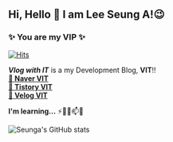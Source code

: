 ## Hi, Hello 👋 I am Lee Seung A!:wink: 

### ✨ You are my VIP ✨
[![Hits](https://hits.seeyoufarm.com/api/count/incr/badge.svg?url=https%3A%2F%2Fgithub.com%2Fgjbae1212%2Fhit-counter)](https://hits.seeyoufarm.com)                    

***Vlog with IT*** is a my Development Blog, **VIT**!! <br>
<a href="https://blog.naver.com/seunga4170">**🌱 Naver VIT**</a><br>
<a href="https://seungas-it-vlog.tistory.com/">**🌱 Tistory VIT**</a><br>
<a href="https://velog.io/@seunga4170">**🌱 Velog VIT**</a><br>

**I'm learning...**
⚡👯🤔📫💬

![Seunga's GitHub stats](https://github-readme-stats.vercel.app/api?username=seunga4170&show_icons=true&theme=dracula)
